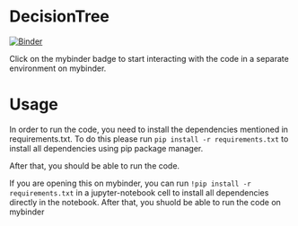 # DecisionTree

[![Binder](https://mybinder.org/badge_logo.svg)](https://mybinder.org/v2/gh/AdilSahiner/DecisionTree/master)

Click on the mybinder badge to start interacting with the code in a separate environment on mybinder. 

# Usage

In order to run the code, you need to install the dependencies mentioned in requirements.txt. 
To do this please run `pip install -r requirements.txt` to install all dependencies using pip package manager. 

After that, you should be able to run the code.

If you are opening this on mybinder, you can run `!pip install -r requirements.txt` in a jupyter-notebook cell to install all dependencies directly in the notebook.
After that, you shuold be able to run the code on mybinder
